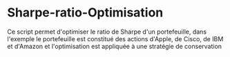 # Sharpe-ratio-Optimisation

Ce script permet d'optimiser le ratio de Sharpe d'un portefeuille, dans l'exemple le portefeuille est constitué des actions d'Apple, de Cisco, de IBM et d'Amazon et l'optimisation est appliquée à une stratégie de conservation
